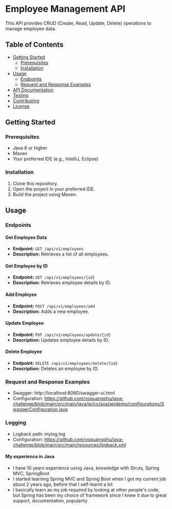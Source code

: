 # Employee Management API

This API provides CRUD (Create, Read, Update, Delete) operations to manage employee data.

## Table of Contents

- [Getting Started](#getting-started)
  - [Prerequisites](#prerequisites)
  - [Installation](#installation)
- [Usage](#usage)
  - [Endpoints](#endpoints)
  - [Request and Response Examples](#request-and-response-examples)
- [API Documentation](#api-documentation)
- [Testing](#testing)
- [Contributing](#contributing)
- [License](#license)

## Getting Started

### Prerequisites

- Java 8 or higher
- Maven
- Your preferred IDE (e.g., IntelliJ, Eclipse)

### Installation

1. Clone this repository.
2. Open the project in your preferred IDE.
3. Build the project using Maven.

## Usage

### Endpoints

#### Get Employee Data

- **Endpoint:** `GET /api/v1/employees`
- **Description:** Retrieves a list of all employees.

#### Get Employee by ID

- **Endpoint:** `GET /api/v1/employees/{id}`
- **Description:** Retrieves employee details by ID.

#### Add Employee

- **Endpoint:** `POST /api/v1/employees/add`
- **Description:** Adds a new employee.

#### Update Employee

- **Endpoint:** `PUT /api/v1/employees/update/{id}`
- **Description:** Updates employee details by ID.

#### Delete Employee

- **Endpoint:** `DELETE /api/v1/employees/delete/{id}`
- **Description:** Deletes an employee by ID.

### Request and Response Examples
- Swagger: http://localhost:8080/swagger-ui.html
- Configuration: https://github.com/voquangphu/java-challenge/blob/main/src/main/java/jp/co/axa/apidemo/configurations/SwaggerConfiguration.java

### Logging
- Logback path: mylog.log
- Configuration: https://github.com/voquangphu/java-challenge/blob/main/src/main/resources/logback.xml

#### My experience in Java
- I have 10 years experience using Java, knowledge with Struts, Spring MVC, SpringBoot
- I started learning Spring MVC and Spring Boot when I got my current job about 2 years ago, before that I self-learnt a bit
- I basically learn as my job required by looking at other people's code, but Spring has been my choice of framework since I knew it due to great support, documentation, popularity

